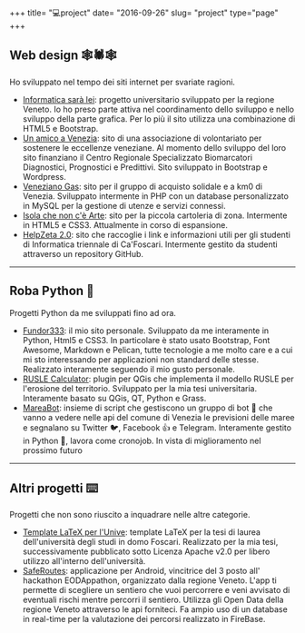 +++
title= "💻project"
date= "2016-09-26"
slug= "project"
type="page"
+++

## Web design 🕸🕷🕸️️
Ho sviluppato nel tempo dei siti internet per svariate ragioni.

* [Informatica sarà lei](http://test01.danielvedovato.it/): progetto universitario sviluppato per la regione Veneto. Io ho preso parte attiva nel coordinamento dello sviluppo e nello sviluppo della parte grafica. Per lo più il sito utilizza una combinazione di HTML5 e Bootstrap.
* [Un amico a Venezia](http://www.unamicoavenezia.org/wp_it/): sito di una associazione di volontariato per sostenere le eccellenze veneziane. Al momento dello sviluppo del loro sito finanziano il Centro Regionale Specializzato Biomarcatori Diagnostici,
Prognostici e Predittivi. Sito sviluppato in Bootstrap e Wordpress.
* [Veneziano Gas](http://www.venezianogas.net/): sito per il gruppo di acquisto solidale e a km0 di Venezia. Sviluppato intermente in PHP con un database personalizzato in MySQL per la gestione di utenze e servizi connessi.
* [Isola che non c'è Arte](http://www.isolachenoncearte.it/): sito per la piccola cartoleria di zona. Intermente in HTML5 e CSS3. Attualmente in corso di espansione.
* [HelpZeta 2.0](https://samarcandaproject.github.io/HelpZeta/): sito che raccoglie i link e informazioni utili per gli studenti di Informatica triennale di Ca'Foscari. Intermente gestito da studenti attraverso un repository GitHub.

***

## Roba Python 🐍
Progetti Python da me sviluppati fino ad ora.

* [Fundor333](http://fundor333.com/): il mio sito personale. Sviluppato da me interamente in Python, Html5 e CSS3. In particolare è stato usato Bootstrap, Font Awesome, Markdown e Pelican, tutte tecnologie a me molto care e a cui mi sto interessando per applicazioni non standard delle stesse. Realizzato interamente seguendo il mio gusto personale.
* [RUSLE Calculator](https://github.com/fundor333/RUSLECalculator): plugin per QGis che implementa il modello RUSLE per l'erosione del territorio. Sviluppato per la mia tesi universitaria. Interamente basato su QGis, QT, Python e Grass.
* [MareaBot](https://mareabot.github.io/): insieme di script che gestiscono un gruppo di bot 🤖 che vanno a vedere nelle api del comune di Venezia le previsioni delle maree e segnalano su Twitter 🐦, Facebook 👍 e Telegram. Interamente gestito in Python 🐍, lavora come cronojob. In vista di miglioramento nel prossimo futuro

***

## Altri progetti ⌨️
Progetti che non sono riuscito a inquadrare nelle altre categorie.

* [Template LaTeX per l'Unive](https://github.com/fundor333/TesiUniveLaTeX): template LaTeX per la tesi di laurea dell'università degli studi in domo Foscari. Realizzato per la mia tesi, successivamente pubblicato sotto Licenza Apache v2.0 per libero utilizzo all'interno dell'università.
* [SafeRoutes](https://fundor333.com/SafeRoutes): applicazione per Android, vincitrice del 3 posto all' hackathon EODAppathon, organizzato dalla regione Veneto. L'app ti permette di scegliere un sentiero che vuoi percorrere e veni avvisato di eventuali rischi mentre percorri il sentiero. Utilizza gli Open Data della regione Veneto attraverso le api forniteci. Fa ampio uso di un database in real-time per la valutazione dei percorsi realizzato in FireBase.  
